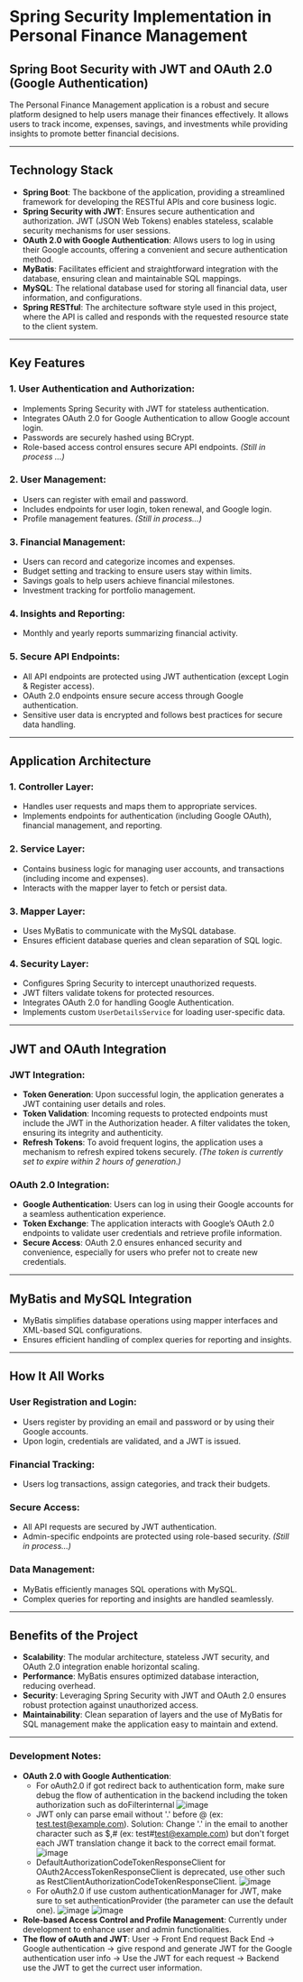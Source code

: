 # Spring Security Implementation in Personal Finance Management

## Spring Boot Security with JWT and OAuth 2.0 (Google Authentication)

The Personal Finance Management application is a robust and secure platform designed to help users manage their finances effectively. It allows users to track income, expenses, savings, and investments while providing insights to promote better financial decisions.

---

## Technology Stack

- **Spring Boot**: The backbone of the application, providing a streamlined framework for developing the RESTful APIs and core business logic.
- **Spring Security with JWT**: Ensures secure authentication and authorization. JWT (JSON Web Tokens) enables stateless, scalable security mechanisms for user sessions.
- **OAuth 2.0 with Google Authentication**: Allows users to log in using their Google accounts, offering a convenient and secure authentication method.
- **MyBatis**: Facilitates efficient and straightforward integration with the database, ensuring clean and maintainable SQL mappings.
- **MySQL**: The relational database used for storing all financial data, user information, and configurations.
- **Spring RESTful**: The architecture software style used in this project, where the API is called and responds with the requested resource state to the client system.

---

## Key Features

### 1. User Authentication and Authorization:
- Implements Spring Security with JWT for stateless authentication.
- Integrates OAuth 2.0 for Google Authentication to allow Google account login.
- Passwords are securely hashed using BCrypt.
- Role-based access control ensures secure API endpoints. *(Still in process ...)*

### 2. User Management:
- Users can register with email and password.
- Includes endpoints for user login, token renewal, and Google login.
- Profile management features. *(Still in process...)*

### 3. Financial Management:
- Users can record and categorize incomes and expenses.
- Budget setting and tracking to ensure users stay within limits.
- Savings goals to help users achieve financial milestones.
- Investment tracking for portfolio management.

### 4. Insights and Reporting:
- Monthly and yearly reports summarizing financial activity.

### 5. Secure API Endpoints:
- All API endpoints are protected using JWT authentication (except Login & Register access).
- OAuth 2.0 endpoints ensure secure access through Google authentication.
- Sensitive user data is encrypted and follows best practices for secure data handling.

---

## Application Architecture

### 1. Controller Layer:
- Handles user requests and maps them to appropriate services.
- Implements endpoints for authentication (including Google OAuth), financial management, and reporting.

### 2. Service Layer:
- Contains business logic for managing user accounts, and transactions (including income and expenses).
- Interacts with the mapper layer to fetch or persist data.

### 3. Mapper Layer:
- Uses MyBatis to communicate with the MySQL database.
- Ensures efficient database queries and clean separation of SQL logic.

### 4. Security Layer:
- Configures Spring Security to intercept unauthorized requests.
- JWT filters validate tokens for protected resources.
- Integrates OAuth 2.0 for handling Google Authentication.
- Implements custom `UserDetailsService` for loading user-specific data.

---

## JWT and OAuth Integration

### JWT Integration:
- **Token Generation**: Upon successful login, the application generates a JWT containing user details and roles.
- **Token Validation**: Incoming requests to protected endpoints must include the JWT in the Authorization header. A filter validates the token, ensuring its integrity and authenticity.
- **Refresh Tokens**: To avoid frequent logins, the application uses a mechanism to refresh expired tokens securely. *(The token is currently set to expire within 2 hours of generation.)*

### OAuth 2.0 Integration:
- **Google Authentication**: Users can log in using their Google accounts for a seamless authentication experience.
- **Token Exchange**: The application interacts with Google’s OAuth 2.0 endpoints to validate user credentials and retrieve profile information.
- **Secure Access**: OAuth 2.0 ensures enhanced security and convenience, especially for users who prefer not to create new credentials.

---

## MyBatis and MySQL Integration

- MyBatis simplifies database operations using mapper interfaces and XML-based SQL configurations.
- Ensures efficient handling of complex queries for reporting and insights.

---

## How It All Works

### User Registration and Login:
- Users register by providing an email and password or by using their Google accounts.
- Upon login, credentials are validated, and a JWT is issued.

### Financial Tracking:
- Users log transactions, assign categories, and track their budgets.

### Secure Access:
- All API requests are secured by JWT authentication.
- Admin-specific endpoints are protected using role-based security. *(Still in process...)*

### Data Management:
- MyBatis efficiently manages SQL operations with MySQL.
- Complex queries for reporting and insights are handled seamlessly.

---

## Benefits of the Project

- **Scalability**: The modular architecture, stateless JWT security, and OAuth 2.0 integration enable horizontal scaling.
- **Performance**: MyBatis ensures optimized database interaction, reducing overhead.
- **Security**: Leveraging Spring Security with JWT and OAuth 2.0 ensures robust protection against unauthorized access.
- **Maintainability**: Clean separation of layers and the use of MyBatis for SQL management make the application easy to maintain and extend.

---

### Development Notes:
- **OAuth 2.0 with Google Authentication**:
    - For oAuth2.0 if got redirect back to authentication form, make sure debug the flow of authentication in the backend including the token authorization such as doFilterinternal
    ![image](https://github.com/user-attachments/assets/4bbb9e17-36ea-4cb5-bdf4-0e42306656d2)
    - JWT only can parse email without '.' before @ (ex: test.test@example.com). Solution: Change '.' in the email to another character such as $,# (ex: test#test@example.com) but don't forget each JWT translation change it back to the correct email format.
    ![image](https://github.com/user-attachments/assets/58312fc1-a806-47bb-803b-900bb7d16d6a)
    - DefaultAuthorizationCodeTokenResponseClient for OAuth2AccessTokenResponseClient is deprecated, use other such as RestClientAuthorizationCodeTokenResponseClient.
    ![image](https://github.com/user-attachments/assets/8aba986a-fa31-4ca2-8103-96f57d81c312)
    - For oAuth2.0 if use custom authenticationManager for JWT, make sure to set authenticationProvider (the parameter can use the default one).
    ![image](https://github.com/user-attachments/assets/97f2ef15-7d36-46e8-8f6c-75b3f8809fa9) ![image](https://github.com/user-attachments/assets/95796043-8359-4131-b612-84a98af9b41b)
- **Role-based Access Control and Profile Management**: Currently under development to enhance user and admin functionalities.
- **The flow of oAuth and JWT**: User -> Front End request Back End -> Google authentication -> give respond and generate JWT for the Google authentication user info -> Use the JWT for each request -> Backend use the JWT to get the currect user information.

